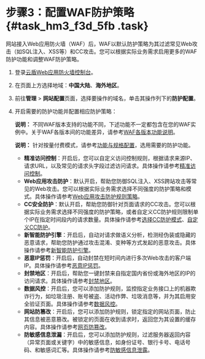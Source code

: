 # 步骤3：配置WAF防护策略 {#task_hm3_f3d_5fb .task}

网站接入Web应用防火墙（WAF）后，WAF以默认防护策略为其过滤常见Web攻击（如SQL注入、XSS等）和CC攻击。您可以根据实际业务需求启用更多的WAF防护功能和调整WAF防护策略。

1.  登录[云盾Web应用防火墙控制台](https://yundun.console.aliyun.com/?p=waf)。 
2.  在页面上方选择地域：**中国大陆**、**海外地区**。 
3.  前往**管理** \> **网站配置**页面，选择要操作的域名，单击其操作列下的**防护配置**。 
4.  开启需要的防护功能并配置相应防护策略： 

    **说明：** 不同WAF版本支持的功能不同，下述功能不一定都包含在您的WAF实例中。关于WAF各版本间的功能差异，请参考[WAF各版本功能说明](../../../../cn.zh-CN/产品定价/开通WAF/WAF各版本功能说明.md#)。

    **说明：** 针对按量付费模式，请参考[功能与规格配置](../../../../cn.zh-CN/用户指南/功能与规格配置（按量付费模式）.md#)，选用需要的防护功能。

    -   **精准访问控制**：开启后，您可以自定义访问控制规则，根据请求来源IP、请求URL，以及常见的请求头字段过滤访问请求。具体操作请参考[精准访问控制](cn.zh-CN/用户指南/防护配置/精准访问控制.md#)。
    -   **Web应用攻击防护**：默认开启，帮助您防御SQL注入、XSS跨站攻击等常见的Web攻击。您可以根据实际业务需求选择不同强度的防护策略和模式。具体操作请参考[Web应用攻击防护规则策略](cn.zh-CN/用户指南/防护配置/Web应用攻击防护.md#)。
    -   **CC安全防护**：默认开启，帮助您防御针对页面请求的CC攻击。您可以根据实际业务需求选择不同强度的防护策略，或者自定义CC防护规则限制单个IP在指定时间段内的请求数量。具体操作请参考[选择CC防护模式](cn.zh-CN/用户指南/防护配置/CC安全防护.md#)、[自定义CC防护](cn.zh-CN/用户指南/防护配置/自定义CC防护.md#)。
    -   **新智能防护引擎**：开启后，自动对请求做语义分析，检测经伪装或隐藏的恶意请求，帮助您防护通过攻击混淆、变种等方式发起的恶意攻击。具体操作请参考[新智能防护引擎](cn.zh-CN/用户指南/防护配置/新智能防护引擎.md#)。
    -   **恶意IP惩罚**：开启后，自动封禁在短时间内进行多次Web攻击的客户端IP。具体操作请参考[恶意IP惩罚](cn.zh-CN/用户指南/防护配置/恶意IP惩罚.md#)。
    -   **封禁地区**：开启后，帮助您一键封禁来自指定国内省份或海外地区的IP的访问请求。具体操作请参考[封禁地区](cn.zh-CN/用户指南/防护配置/封禁地区.md#)。
    -   **数据风控**：开启后，您可以添加防护规则，监控指定业务接口上的机器欺诈行为，如垃圾注册、账号被盗、活动作弊、垃圾消息等，并为其启用安全验证页面。具体操作请参考[数据风控](cn.zh-CN/用户指南/防护配置/数据风控.md#)。
    -   **网站防篡改**：开启后，您可以添加防护规则，锁定指定的网站页面，防止其信息被恶意篡改。被锁定的页面在收到请求时，返回您为其设置的缓存内容。具体操作请参考[网页防篡改](cn.zh-CN/用户指南/防护配置/网站防篡改.md#)。
    -   **防敏感信息泄漏**：开启后，您可以添加防护规则，过滤服务器返回内容（异常页面或关键字）中的敏感信息，如身份证号、银行卡号、电话号码、和敏感词汇等。具体操作请参考[防敏感信息泄露](cn.zh-CN/用户指南/防护配置/防敏感信息泄露.md#)。

